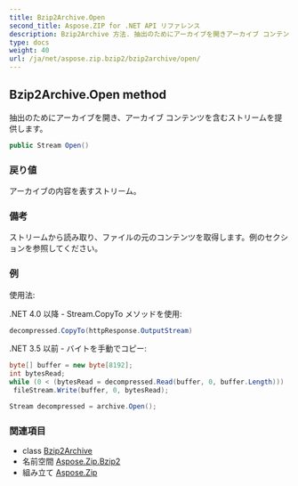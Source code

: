 ```yaml
---
title: Bzip2Archive.Open
second_title: Aspose.ZIP for .NET API リファレンス
description: Bzip2Archive 方法. 抽出のためにアーカイブを開きアーカイブ コンテンツを含むストリームを提供します
type: docs
weight: 40
url: /ja/net/aspose.zip.bzip2/bzip2archive/open/
---
```

## Bzip2Archive.Open method

抽出のためにアーカイブを開き、アーカイブ コンテンツを含むストリームを提供します。

```csharp
public Stream Open()
```

### 戻り値

アーカイブの内容を表すストリーム。

### 備考

ストリームから読み取り、ファイルの元のコンテンツを取得します。例のセクションを参照してください。

### 例

使用法:

.NET 4.0 以降 - Stream.CopyTo メソッドを使用:

```csharp
decompressed.CopyTo(httpResponse.OutputStream)
```

.NET 3.5 以前 - バイトを手動でコピー:

```csharp
byte[] buffer = new byte[8192];
int bytesRead;
while (0 < (bytesRead = decompressed.Read(buffer, 0, buffer.Length)))
 fileStream.Write(buffer, 0, bytesRead);
```

```csharp
Stream decompressed = archive.Open();
```

### 関連項目

* class [Bzip2Archive](../)
* 名前空間 [Aspose.Zip.Bzip2](../../bzip2archive/)
* 組み立て [Aspose.Zip](../../../)


